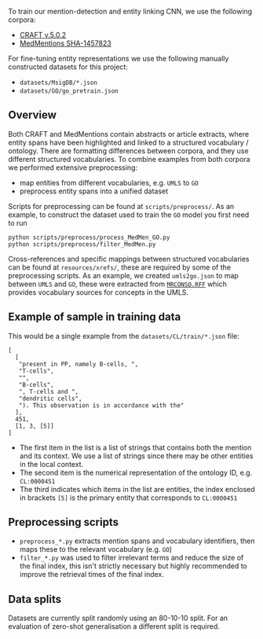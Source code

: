 To train our mention-detection and entity linking CNN, we use the following corpora:

- [CRAFT v.5.0.2](https://github.com/UCDenver-ccp/CRAFT/releases/tag/v5.0.2)
- [MedMentions SHA-1457823](https://github.com/chanzuckerberg/MedMentions/commit/14578232bb6cdf290fea9dd7fee60a3e01ee6fd5)

For fine-tuning entity representations we use the following manually constructed datasets for this project:

- `datasets/MsigDB/*.json`
- `datasets/GO/go_pretrain.json`

## Overview

Both CRAFT and MedMentions contain abstracts or article extracts, where entity spans have been highlighted and linked to a structured vocabulary / ontology. There are formatting differences between corpora, and they use different structured vocabularies. To combine examples from both corpora we performed extensive preprocessing:

- map entities from different vocabularies, e.g. `UMLS` to `GO`
- preprocess entity spans into a unified dataset

Scripts for preprocessing can be found at `scripts/preprocess/`. As an example, to construct the dataset used to train the `GO` model you first need to run 

```
python scripts/preprocess/process_MedMen_GO.py
python scripts/preprocess/filter_MedMen.py
```

Cross-references and specific mappings between structured vocabularies can be found at `resources/xrefs/`, these are required by some of the preprocessing scripts. As an example, we created `umls2go.json` to map between `UMLS` and `GO`, these were extracted from [`MRCONSO.RFF`](https://www.ncbi.nlm.nih.gov/books/NBK9685/) which provides vocabulary sources for concepts in the UMLS.

## Example of sample in training data

This would be a single example from the `datasets/CL/train/*.json` file:

```
[
  [
   "present in PP, namely B-cells, ", 
   "T-cells", 
   "", 
   "B-cells", 
   ", T-cells and ", 
   "dendritic cells", 
   "). This observation is in accordance with the"
  ], 
  451, 
  [1, 3, [5]]
]
```

- The first item in the list is a list of strings that contains both the mention and its context. We use a list of strings since there may be other entities in the local context.
- The second item is the numerical representation of the ontology ID, e.g. `CL:0000451`
- The third indicates which items in the list are entities, the index enclosed in brackets `[5]` is the primary entity that corresponds to `CL:0000451`

## Preprocessing scripts

- `preprocess_*.py` extracts mention spans and vocabulary identifiers, then maps these to the relevant vocabulary (e.g. `GO`)
- `filter_*.py` was used to filter irrelevant terms and reduce the size of the final index, this isn't strictly necessary but highly recommended to improve the retrieval times of the final index.

## Data splits

Datasets are currently split randomly using an 80-10-10 split. For an evaluation of zero-shot generalisation a different split is required.
